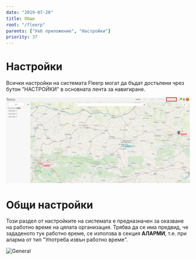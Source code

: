 ```yaml
---
date: "2019-07-20"
title: Общи
root: "/fleerp"
parents: ["Уеб приложение", "Настройки"]
priority: 37
---
```

# Настройки

Всички настройки на системата Fleerp могат да бъдат достъпени чрез бутон "НАСТРОЙКИ"
в основната лента за навигиране.

![Settings](settings-bg.png)

# Общи настройки

Този раздел от настройките на системата е предназначен за оказване на работно време на цялата организация.
Трябва да се има предвид, че зададеното тук работно време, се използва в секция **АЛАРМИ**, т.е. при аларма от тип
"Употреба извън работно време".

![General](general-bg.png)

